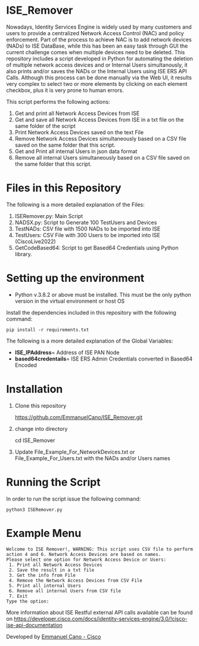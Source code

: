 # ISE_Remover

Nowadays, Identity Services Engine is widely used by many customers and users to provide a centralized Network Access Control (NAC) and policy enforcement. Part of the process to achieve NAC is to add network devices (NADs) to ISE DataBase, while this has been an easy task through GUI the current challenge comes when multiple devices need to be deleted. This repository includes a script developed in Python for automating the deletion of multiple network access devices and or Internal Users simultanously, it also prints and/or saves the NADs or the Internal Users using ISE ERS API Calls. Although this process can be done manually via the Web UI, it results very complex to select two or more elements by clicking on each element checkbox, plus it is very prone to human errors.

This script  performs the following actions:
1. Get and print all Network Access Devices from ISE
2. Get and save all Network Access Devices from ISE in a txt file on the same folder of the script
3. Print Network Access Devices saved on the text File
4. Remove Network Access Devices simultaneously based on a CSV file saved on the same folder that this script.
5. Get and Print all internal Users in json data format
6. Remove all internal Users simultaneously based on a CSV file saved on the same folder that this script.


# Files in this Repository

The following is a more detailed explanation of the Files:

1. ISERemover.py: Main Script
2. NADSX.py: Script to Generate 100 TestUsers and Devices
3. TestNADs: CSV file with 1500 NADs to be imported into ISE
4. TestUsers: CSV File with 300 Users to be imported into ISE (CiscoLive2022)
5. GetCodeBased64: Script to get Based64 Credentials using Python library.


# Setting up the environment

- Python v.3.8.2 or above must be installed. This must be the only python version in the virtual environment or host OS

Install the dependencies included in this repository with the following command:
```
pip install -r requirements.txt
```

The following is a more detailed explanation of the Global Variables:

- **ISE_IPAddress**= Address of ISE PAN Node 
- **based64credentails**= ISE ERS Admin Credentials converted in Based64 Encoded 


# Installation

1. Clone this repository 

   https://github.com/EmmanuelCano/ISE_Remover.git

2. change into directory

   cd ISE_Remover

3. Update File_Example_For_NetworkDevices.txt or File_Example_For_Users.txt with the NADs and/or Users names


# Running the Script

In order to run the script issue the following command:

```
python3 ISERemover.py

```

# Example Menu
```
Welcome to ISE Remover!, WARNING: This script uses CSV file to perform action 4 and 6. Network Access Devices are based on names.
Please select one option for Network Access Device or Users:
 1. Print all Network Access Devices 
 2. Save the result in a txt file 
 3. Get the info from File 
 4. Remove the Network Access Devices from CSV File  
 5. Print all internal Users 
 6. Remove all internal Users from CSV file 
 7. Exit 
Type the option: 
```


More information about ISE Restful external API calls available can be found on https://developer.cisco.com/docs/identity-services-engine/3.0/!cisco-ise-api-documentation

Developed by [Emmanuel Cano - Cisco](https://www.linkedin.com/in/emmanuel-cano/)


